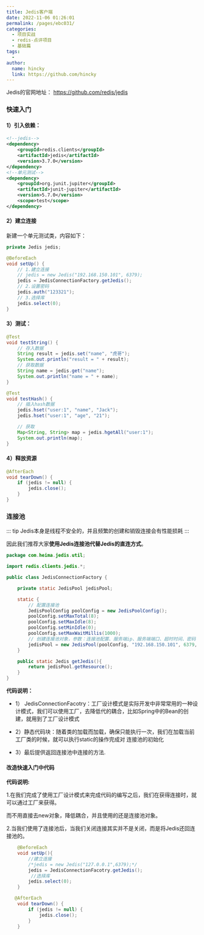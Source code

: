 ```yaml
---
title: Jedis客户端
date: 2022-11-06 01:26:01
permalink: /pages/ebc031/
categories:
  - 项目实战
  - redis-点评项目
  - 基础篇
tags:
  - 
author: 
  name: hincky
  link: https://github.com/hincky
---
```


Jedis的官网地址： https://github.com/redis/jedis

### 快速入门

#### 1）引入依赖：

```xml
<!--jedis-->
<dependency>
    <groupId>redis.clients</groupId>
    <artifactId>jedis</artifactId>
    <version>3.7.0</version>
</dependency>
<!--单元测试-->
<dependency>
    <groupId>org.junit.jupiter</groupId>
    <artifactId>junit-jupiter</artifactId>
    <version>5.7.0</version>
    <scope>test</scope>
</dependency>
```
#### 2）建立连接

新建一个单元测试类，内容如下：

```java
private Jedis jedis;

@BeforeEach
void setUp() {
    // 1.建立连接
    // jedis = new Jedis("192.168.150.101", 6379);
    jedis = JedisConnectionFactory.getJedis();
    // 2.设置密码
    jedis.auth("123321");
    // 3.选择库
    jedis.select(0);
}
```

#### 3）测试：

```java
@Test
void testString() {
    // 存入数据
    String result = jedis.set("name", "虎哥");
    System.out.println("result = " + result);
    // 获取数据
    String name = jedis.get("name");
    System.out.println("name = " + name);
}

@Test
void testHash() {
    // 插入hash数据
    jedis.hset("user:1", "name", "Jack");
    jedis.hset("user:1", "age", "21");

    // 获取
    Map<String, String> map = jedis.hgetAll("user:1");
    System.out.println(map);
}
```

#### 4）释放资源

```java
@AfterEach
void tearDown() {
    if (jedis != null) {
        jedis.close();
    }
}
```

### 连接池

::: tip
Jedis本身是线程不安全的，并且频繁的创建和销毁连接会有性能损耗
:::

因此我们推荐大家**使用Jedis连接池代替Jedis的直连方式**。

```java
package com.heima.jedis.util;

import redis.clients.jedis.*;

public class JedisConnectionFactory {

    private static JedisPool jedisPool;

    static {
        // 配置连接池
        JedisPoolConfig poolConfig = new JedisPoolConfig();
        poolConfig.setMaxTotal(8);
        poolConfig.setMaxIdle(8);
        poolConfig.setMinIdle(0);
        poolConfig.setMaxWaitMillis(1000);
        // 创建连接池对象，参数：连接池配置、服务端ip、服务端端口、超时时间、密码
        jedisPool = new JedisPool(poolConfig, "192.168.150.101", 6379, 1000, "123321");
    }

    public static Jedis getJedis(){
        return jedisPool.getResource();
    }
}
```

**代码说明：**

- 1） JedisConnectionFacotry：工厂设计模式是实际开发中非常常用的一种设计模式，我们可以使用工厂，去降低代的耦合，比如Spring中的Bean的创建，就用到了工厂设计模式

- 2）静态代码块：随着类的加载而加载，确保只能执行一次，我们在加载当前工厂类的时候，就可以执行static的操作完成对 连接池的初始化

- 3）最后提供返回连接池中连接的方法.



#### 改造快速入门中代码

**代码说明:**

1.在我们完成了使用工厂设计模式来完成代码的编写之后，我们在获得连接时，就可以通过工厂来获得。

而不用直接去new对象，降低耦合，并且使用的还是连接池对象。

2.当我们使用了连接池后，当我们关闭连接其实并不是关闭，而是将Jedis还回连接池的。

```java
    @BeforeEach
    void setUp(){
        //建立连接
        /*jedis = new Jedis("127.0.0.1",6379);*/
        jedis = JedisConnectionFacotry.getJedis();
         //选择库
        jedis.select(0);
    }

   @AfterEach
    void tearDown() {
        if (jedis != null) {
            jedis.close();
        }
    }
```
